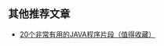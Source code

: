 ## 其他推荐文章


- [20个非常有用的JAVA程序片段（值得收藏）](https://mp.weixin.qq.com/s?__biz=MzU4NzYwNDAwMg==&mid=2247484064&idx=1&sn=e5347ef3d149dede86dd0126a84530a0&chksm=fde8cbedca9f42fb649f929df1593c2947f0c357b706d3ea34405b59272b78002348595b3300&scene=0#rd)